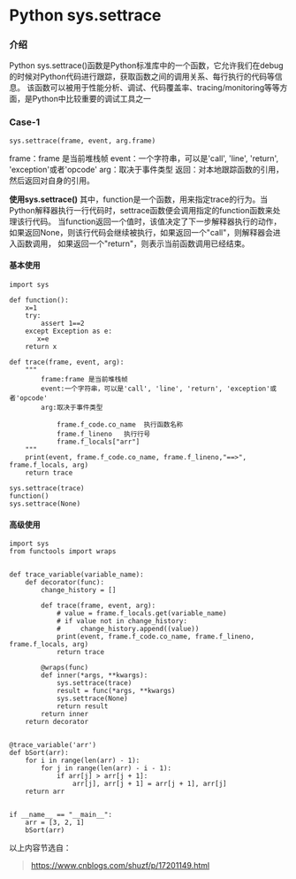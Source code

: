 # Python sys.settrace
### 介绍
Python sys.settrace()函数是Python标准库中的一个函数，它允许我们在debug的时候对Python代码进行跟踪，获取函数之间的调用关系、每行执行的代码等信息。
该函数可以被用于性能分析、调试、代码覆盖率、tracing/monitoring等等方面，是Python中比较重要的调试工具之一

### Case-1
```sys.settrace(frame, event, arg.frame)```

frame：frame 是当前堆栈帧
event：一个字符串，可以是'call', 'line', 'return', 'exception'或者'opcode'
arg：取决于事件类型
返回：对本地跟踪函数的引用，然后返回对自身的引用。


**使用sys.settrace()**
其中，function是一个函数，用来指定trace的行为。当Python解释器执行一行代码时，settrace函数便会调用指定的function函数来处理该行代码。
当function返回一个值时，该值决定了下一步解释器执行的动作，
如果返回None，则该行代码会继续被执行，如果返回一个"call"，则解释器会进入函数调用，
如果返回一个"return"，则表示当前函数调用已经结束。

#### 基本使用
```
import sys

def function():
    x=1
    try:
        assert 1==2
    except Exception as e:
       x=e
    return x

def trace(frame, event, arg):
    """
        frame:frame 是当前堆栈帧
        event:一个字符串，可以是'call', 'line', 'return', 'exception'或者'opcode'
        arg:取决于事件类型

            frame.f_code.co_name  执行函数名称
            frame.f_lineno   执行行号
            frame.f_locals["arr"]
    """
    print(event, frame.f_code.co_name, frame.f_lineno,"==>", frame.f_locals, arg)
    return trace

sys.settrace(trace)
function()
sys.settrace(None)
```

#### 高级使用
```
import sys
from functools import wraps


def trace_variable(variable_name):
    def decorator(func):
        change_history = []

        def trace(frame, event, arg):
            # value = frame.f_locals.get(variable_name)
            # if value not in change_history:
            #     change_history.append((value))
            print(event, frame.f_code.co_name, frame.f_lineno, frame.f_locals, arg)
            return trace

        @wraps(func)
        def inner(*args, **kwargs):
            sys.settrace(trace)
            result = func(*args, **kwargs)
            sys.settrace(None)
            return result
        return inner
    return decorator


@trace_variable('arr')
def bSort(arr):
    for i in range(len(arr) - 1):
        for j in range(len(arr) - i - 1):
            if arr[j] > arr[j + 1]:
                arr[j], arr[j + 1] = arr[j + 1], arr[j]
    return arr


if __name__ == "__main__":
    arr = [3, 2, 1]
    bSort(arr)
```

以上内容节选自：
>https://www.cnblogs.com/shuzf/p/17201149.html
